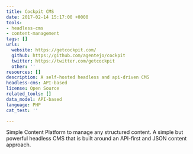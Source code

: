 ```yaml
---
title: Cockpit CMS
date: 2017-02-14 15:17:00 +0000
tools:
- headless-cms
- content-management
tags: []
urls:
  website: https://getcockpit.com/
  github: https://github.com/agentejo/cockpit
  twitter: https://twitter.com/getcockpit
  other: ''
resources: []
description: A self-hosted headless and api-driven CMS
headless-cms: API-based
license: Open Source
related_tools: []
data_model: API-based
language: PHP
cat_test: ''

---
```

Simple Content Platform to manage any structured content. A simple but powerful headless CMS that is built around an API-first and JSON content approach.
